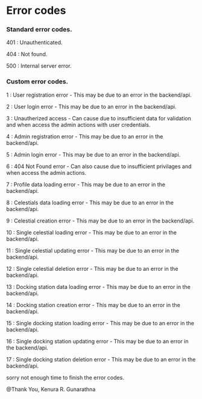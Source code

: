 # Error codes

### Standard error codes.

401 : Unauthenticated.

404 : Not found.

500 : Internal server error.

### Custom error codes.

1 : User registration error - This may be due to an error in the backend/api.

2 : User login error - This may be due to an error in the backend/api.

3 : Unautherized access - Can cause due to insufficient data for validation and when access the admin actions with user credentials.

4 : Admin registration error - This may be due to an error in the backend/api.

5 : Admin login error - This may be due to an error in the backend/api.

6 : 404 Not Found error - Can also cause due to insufficient privilages and when access the admin actions.

7 : Profile data loading error - This may be due to an error in the backend/api.

8 : Celestials data loading error - This may be due to an error in the backend/api.

9 : Celestial creation error - This may be due to an error in the backend/api.

10 : Single celestial loading error - This may be due to an error in the backend/api.

11 : Single celestial updating error - This may be due to an error in the backend/api.

12 : Single celestial deletion error - This may be due to an error in the backend/api.

13 : Docking station data loading error - This may be due to an error in the backend/api.

14 : Docking station creation error - This may be due to an error in the backend/api.

15 : Single docking station loading error - This may be due to an error in the backend/api.

16 : Single docking station updating error - This may be due to an error in the backend/api.

17 : Single docking station deletion error - This may be due to an error in the backend/api.

sorry not enough time to finish the error codes.

@Thank You, Kenura R. Gunarathna